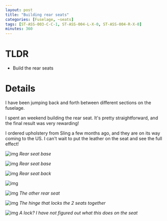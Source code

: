 ```yaml
---
layout: post
title: "Building rear seats"
categories: [Fuselage, ~seats]
tags: [ST-ASS-003-C-C-1, ST-ASS-004-L-X-0, ST-ASS-004-R-X-0]
minutes: 360
---
```


# TLDR

- Build the rear seats

# Details

I have been jumping back and forth between different sections on the fuselage.

I spent an weekend building the rear seat. It's pretty straightforward, and the final result was very rewarding!

I ordered upholstery from Sling a few months ago, and they are on its way coming to the US. I can't wait to put the leather on the seat and see the full effect!

![img](https://lh3.googleusercontent.com/pw/AP1GczM3iaaCI06xfUZVDCRaJgpEbhCaQlQVeIi-Ew_WP58sYrhu72gX4KFDA9Lb9DfQesB7HYisZZE3Y1ufEaqacMScbrEywJzMxcLp__CWfD6-OjBihNb25y43N5bgkqA873-Z8gWmpJvfYZouCK2rObD8dg=w2274-h1712-s-no-gm?authuser=3)
_Rear seat base_

![img](https://lh3.googleusercontent.com/pw/AP1GczMqx74G0u9k7T0n_8KR8qz4BoAAyaRU83CZKFIjE_HT3ex9dF94LAuX21LUTIbQomZNgOKablKgDAYSVxtEUmVEUbJV3_nyfsU66YDbiszGVsB2h-MvUaYAA_1bcMl3W5qHB4IFIIOAZzKFAlO-9zD4Og=w2274-h1712-s-no-gm?authuser=3)
_Rear seat base_

![img](https://lh3.googleusercontent.com/pw/AP1GczMorw0fjjBzvTTIafCi3HdhjZQ0AmlWQgixqN_R0Ts1WUgUmddbL9pTOgdqlOWUB_bAJwi-kuh27RaPlKQIvP3yh8-gwSYLUfu9h61K6s0rbqUQmR4WpmZWtd_XiXzu1xEmkUOKJLTptZbs5Zro9kLiHQ=w2274-h1712-s-no-gm?authuser=3)
_Rear seat back_

![img](https://lh3.googleusercontent.com/pw/AP1GczP9CiSo2_2N20NBx8yH3wnczA8jPV61_N3jiIbHuP8HIvnsSAjH6gLTX7WLLB7WXdN-TqVJo4NKzO2WQD12XK9fZ3LFretnTpu215WoDVXNTHzpQyyvyaTuUhz_fQTrPBtSw69Mo4q9hbsZS18kAxbrig=w2274-h1712-s-no-gm?authuser=3)

![img](https://lh3.googleusercontent.com/pw/AP1GczPL0kj3g92mIU3QR-_lpQcHn0mnyUzKfYB3_KIy4lfz9zZgtu4Vdfu4g9_fSWn_UgwDhJ5FJleBNRSNTXWB1uVTxrLnMsYtx8tlBnMfNDoCq_PiqOww2ujm0GWploDQn1Nb9ChAezJjhXxJA50rl6BRbQ=w2274-h1712-s-no-gm?authuser=3)
_The other rear seat_

![img](https://lh3.googleusercontent.com/pw/AP1GczN3ts3ENbfAY-cmP37bYZ1eEmwIdROaKbS_xeGTm14UQhl6GzhY35n3_1fmUJQSbjve_5RU2HN1MApWtgMK8A7JD-6dJ0nDDS6cRtg1HG6kiQljmn0tg5p8vojAnFMfl8qlIoJwTe1y2RZzNx9ur5poEA=w2274-h1712-s-no-gm?authuser=3)
_The hinge that locks the 2 seats together_

![img](https://lh3.googleusercontent.com/pw/AP1GczPo1uTwRpWXG_wB5iWQWXDYnloLv-1rqH8EMWRhyRRtc3Cy-t2eGR93EvakGQYgk8e5TsUBuRuil_DdH_ownz12qTmMV2m6a_EuxL3VNE72THJMAEWaD902QxlUEdbZ1cz6VYU3TJj0XIXNiY6NBqB5qQ=w2274-h1712-s-no-gm?authuser=3)
_A lock? I have not figured out what this does on the seat_
